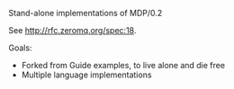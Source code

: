 Stand-alone implementations of MDP/0.2

See http://rfc.zeromq.org/spec:18.

Goals:

* Forked from Guide examples, to live alone and die free
* Multiple language implementations

